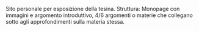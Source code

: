 Sito personale per esposizione della tesina.
Struttura: Monopage con immagini e argomento introduttivo, 4/6 argomenti o materie che collegano sotto agli approfondimenti sulla materia stessa.

